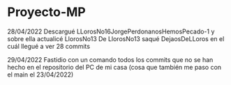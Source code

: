 # Proyecto-MP
28/04/2022
  Descargué LLorosNo16JorgePerdonanosHemosPecado-1 y sobre ella actualicé LlorosNo13
  De LlorosNo13 saqué DejaosDeLLoros en el cuál llegué a ver 28 commits

29/04/2022
  Fastidio con un comando todos los commits que no se han hecho en el repositorio del PC de mi casa (cosa que también me paso con el main el 23/04/2022)
